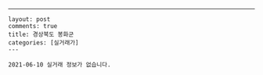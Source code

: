 ---
    layout: post
    comments: true
    title: 경상북도 봉화군
    categories: [실거래가]
    ---

    2021-06-10 실거래 정보가 없습니다.

    